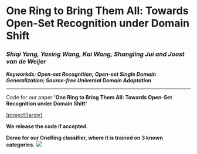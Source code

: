 # One Ring to Bring Them All: Towards Open-Set Recognition under Domain Shift 	

### _Shiqi Yang, Yaxing Wang, Kai Wang, Shangling Jui and Joost van de Weijer_

_**Keyworkds: Open-set Recognition; Open-set Single Domain Generalization; Source-free Universal Domain Adaptation**_

------------
Code for our paper **'One Ring to Bring Them All: Towards Open-Set Recognition under Domain Shift'** 

[[project]](https://sites.google.com/view/one-ring)[[arxiv]]()

**We release the code if accepted.**

**Demo for our **OneRing** classifier, where it is trained on 3 known categories.**
![](./toy_CE_loss.gif)
